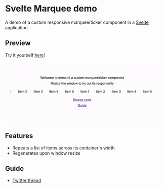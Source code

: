 # Svelte Marquee demo

A demo of a custom responsive marquee/ticker component in a [Svelte](https://svelte.dev/) application.

## Preview

Try it yourself [here](@TODO)!

![Preview animation](./static/preview.gif)

## Features

- Repeats a list of items across its container's width
- Regenerates upon window resize

## Guide

- [Twitter thread](@TODO)

